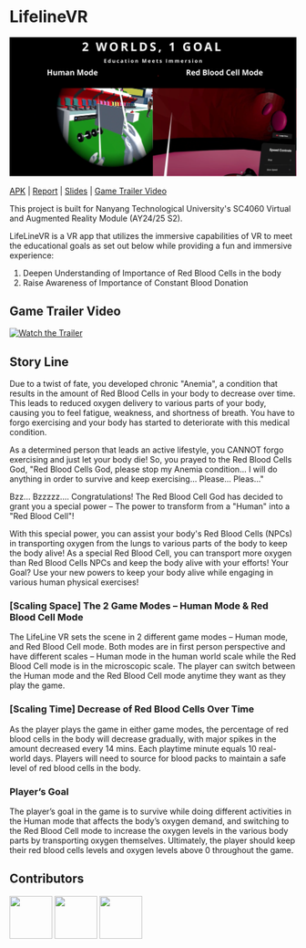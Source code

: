 # LifelineVR

![banner](public/2-worlds-1-goal-banner.png)

[APK](_submissions/LifeLineVR.apk) | [Report](_submissions/SC4060%20Final%20Project%20Report%20-%20Group%206.pdf) | [Slides](_submissions/Presentation%20Slides%20-%20Group%206.pptx) | [Game Trailer Video](https://youtu.be/-jsXb65ain0)

This project is built for Nanyang Technological University's SC4060 Virtual and Augmented Reality Module (AY24/25 S2).

LifeLineVR is a VR app that utilizes the immersive capabilities of VR to meet the educational goals as set out below while providing a fun and immersive experience:

1. Deepen Understanding of Importance of Red Blood Cells in the body
2. Raise Awareness of Importance of Constant Blood Donation

## Game Trailer Video

[![Watch the Trailer](https://img.youtube.com/vi/-jsXb65ain0/0.jpg)](https://youtu.be/-jsXb65ain0)

## Story Line

Due to a twist of fate, you developed chronic "Anemia", a condition that results in the amount of Red Blood Cells in your body to decrease over time. This leads to reduced oxygen delivery to various parts of your body, causing you to feel fatigue, weakness, and shortness of breath. You have to forgo exercising and your body has started to deteriorate with this medical condition.

As a determined person that leads an active lifestyle, you CANNOT forgo exercising and just let your body die! So, you prayed to the Red Blood Cells God, "Red Blood Cells God, please stop my Anemia condition... I will do anything in order to survive and keep exercising... Please... Pleas..."

Bzz... Bzzzzz.... Congratulations! The Red Blood Cell God has decided to grant you a special power – The power to transform from a "Human" into a "Red Blood Cell"!

With this special power, you can assist your body's Red Blood Cells (NPCs) in transporting oxygen from the lungs to various parts of the body to keep the body alive! As a special Red Blood Cell, you can transport more oxygen than Red Blood Cells NPCs and keep the body alive with your efforts!
Your Goal? Use your new powers to keep your body alive while engaging in various human physical exercises!

### [Scaling Space] The 2 Game Modes – Human Mode & Red Blood Cell Mode

The LifeLine VR sets the scene in 2 different game modes – Human mode, and Red Blood Cell mode. Both modes are in first person perspective and have different scales – Human mode in the human world scale while the Red Blood Cell mode is in the microscopic scale. The player can switch between the Human mode and the Red Blood Cell mode anytime they want as they play the game.

### [Scaling Time] Decrease of Red Blood Cells Over Time

As the player plays the game in either game modes, the percentage of red blood cells in the body will decrease gradually, with major spikes in the amount decreased every 14 mins. Each playtime minute equals 10 real-world days. Players will need to source for blood packs to maintain a safe level of red blood cells in the body.

### Player’s Goal

The player’s goal in the game is to survive while doing different activities in the Human mode that affects the body’s oxygen demand, and switching to the Red Blood Cell mode to increase the oxygen levels in the various body parts by transporting oxygen themselves. Ultimately, the player should keep their red blood cells levels and oxygen levels above 0 throughout the game.

## Contributors

<a href='https://github.com/xJQx' title='Jing Qiang'> <img src='https://avatars.githubusercontent.com/xJQx' height='75' width='75'/></a>
<a href='https://github.com/limdingwen' title='Ding Wen'> <img src='https://avatars.githubusercontent.com/limdingwen' height='75' width='75'/></a>
<a href='https://github.com/ElecDreamer' title='Russell'> <img src='https://avatars.githubusercontent.com/ElecDreamer' height='75' width='75'/></a>
